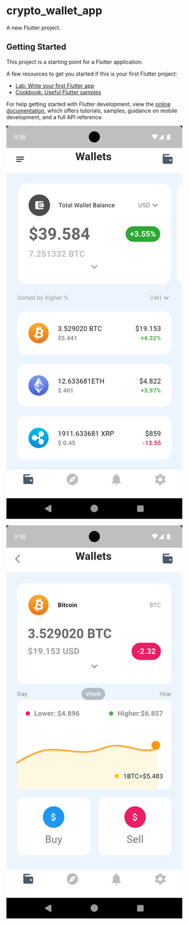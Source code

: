 # crypto_wallet_app

A new Flutter project.

## Getting Started

This project is a starting point for a Flutter application.

A few resources to get you started if this is your first Flutter project:

- [Lab: Write your first Flutter app](https://docs.flutter.dev/get-started/codelab)
- [Cookbook: Useful Flutter samples](https://docs.flutter.dev/cookbook)

For help getting started with Flutter development, view the
[online documentation](https://docs.flutter.dev/), which offers tutorials,
samples, guidance on mobile development, and a full API reference.

![image alt](https://github.com/Ridzzz0Alam/crypto_wallet/blob/1940c51043e776803b2a5cbc0526347695abbc41/Screenshot_1720778339.png)


![image alt](https://github.com/Ridzzz0Alam/crypto_wallet/blob/1940c51043e776803b2a5cbc0526347695abbc41/Screenshot_1720778343.png)

